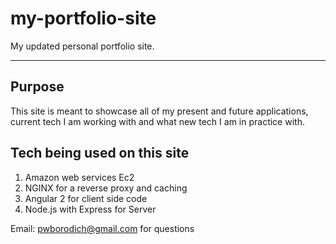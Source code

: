 # my-portfolio-site
My updated personal  portfolio site.

***

## Purpose

 This site is meant to showcase all of my present and future applications, current tech I am working with and what new tech I am in practice with.


## Tech being used on this site

1. Amazon web services Ec2
2. NGINX for a reverse proxy and caching
3. Angular 2 for client side code
4. Node.js with Express for Server


Email: pwborodich@gmail.com for questions
